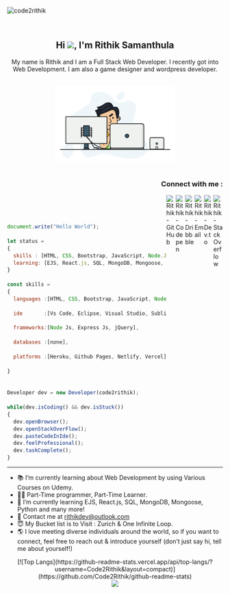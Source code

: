 <p align="left"> <img src="https://komarev.com/ghpvc/?username=code2rithik&color=brightgreen" alt="code2rithik" /> </p><br>
<h2 align="center">Hi <img src="https://emojis.slackmojis.com/emojis/images/1570211625/6611/wave-animated.gif?1570211625" width="30"/>, I'm Rithik Samanthula</h2>
<p align="center">My name is Rithik and I am a Full Stack Web Developer. I recently got into Web Development. I am also a game designer and wordpress developer.</p>

<p align="center">
<br><img src="https://github.com/Code2Rithik/Code2Rithik/blob/main/dev.gif" width="280px"><br><br>
</p>

<h3 align="right">Connect with me :</h3>

<a href="https://stackoverflow.com/users/15028773/rithik-samanthula" target="_blank">
  <img align="right" alt="Rithik - Stack Overflow" width="22px" src="https://upload.wikimedia.org/wikipedia/commons/thumb/e/ef/Stack_Overflow_icon.svg/768px-Stack_Overflow_icon.svg.png"/>
</a>
<a href="https://dev.to/Code2Rithik" target="_blank">
  <img align="right" alt="Rithik - Dev.to" width="22px" src="https://cdn3.iconfinder.com/data/icons/logos-and-brands-adobe/512/84_Dev-512.png"/>
</a>
<a href="mailto:rithikdev@outlook.com" target="_blank">
  <img align="right"  alt="Rithik - Email" src="https://i.pinimg.com/originals/8f/c3/7b/8fc37b74b608a622588fbaa361485f32.png" width="22px">
</a>
<a href="https://www.dribbble.com/code2rithik/" target="_blank">
  <img align="right" alt="Rithik - Dribbble" width="22px" src="https://freeiconshop.com/wp-content/uploads/edd/dribbble-flat.png"/>
</a>
<a href="https://codepen.io/code2rithik" target="_blank">
  <img align="right" alt="Rithik - Codepen" width="22px" src="https://img.icons8.com/windows/64/000000/codepen.png"/>
</a>
<a href="https://www.github.com/code2rithik/" target="_blank">
  <img align="right" alt="Rithik - GitHub" width="22px" src="https://image.flaticon.com/icons/png/512/25/25231.png"/>
</a>
<br/>
<br/>

```js

document.write("Hello World");

let status =
{
  skills : [HTML, CSS, Bootstrap, JavaScript, Node.JS, jQuery, CLI, Express.js, Git, GitHub],
  learning: [EJS, React.js, SQL, MongoDB, Mongoose, Python],
}

const skills =
{
  languages :[HTML, CSS, Bootstrap, JavaScript, Node.JS, jQuery, CLI, Express.js, Git, GitHub],

  ide       :[Vs Code, Eclipse, Visual Studio, Sublime, Atom],

  frameworks:[Node Js, Express Js, jQuery],

  databases :[none],

  platforms :[Heroku, Github Pages, Netlify, Vercel],

}


Developer dev = new Developer(code2rithik);

while(dev.isCoding() && dev.isStuck())
{
  dev.openBrowser();
  dev.openStackOverFlow();
  dev.pasteCodeInIde();
  dev.feelProfessional();
  dev.taskComplete();
}


```

---

- 📚 I’m currently learning about Web Development by using Various Courses on Udemy.
- 👨‍💻 Part-Time programmer, Part-Time Learner.
- 🌱 I’m currently learning EJS, React.js, SQL, MongoDB, Mongoose, Python and many more!
- 💬 Contact me at rithikdev@outlook.com
- 😇 My Bucket list is to Visit : Zurich & One Infinite Loop.
- 🌎 I love meeting diverse individuals around the world, so if you want to connect, feel free to reach out & introduce yourself (don’t just say hi, tell me about yourself!)

<div align="center">
[![Top Langs](https://github-readme-stats.vercel.app/api/top-langs/?username=Code2Rithik&layout=compact)](https://github.com/Code2Rithik/github-readme-stats)
</div>

<div align="center">
   <img src="https://github-profile-trophy.vercel.app/?username=code2rithik&theme=flat&no-frame=true&margin-w=30" />
</div>
